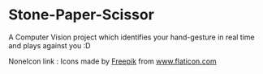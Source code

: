 # Stone-Paper-Scissor
A Computer Vision project which identifies your hand-gesture in real time and plays against you :D


NoneIcon link : Icons made by <a href="https://www.flaticon.com/authors/freepik" title="Freepik">Freepik</a> from <a href="https://www.flaticon.com/" title="Flaticon"> www.flaticon.com</a>